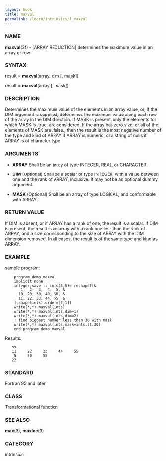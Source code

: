 ```yaml
---
layout: book
title: maxval
permalink: /learn/intrinsics/f_maxval
---
```

### NAME

**maxval**(3f) - \[ARRAY REDUCTION\] determines the
maximum value in an array or row

### SYNTAX

result = **maxval**(array, dim \[, mask\])

result = **maxval**(array \[, mask\])

### DESCRIPTION

Determines the maximum value of the elements in an array value, or, if
the DIM argument is supplied, determines the maximum value along each
row of the array in the DIM direction. If MASK is present, only the
elements for which MASK is .true. are considered. If the array has zero
size, or all of the elements of MASK are .false., then the result is the
most negative number of the type and kind of ARRAY if ARRAY is numeric,
or a string of nulls if ARRAY is of character type.

### ARGUMENTS

  - **ARRAY**
    Shall be an array of type INTEGER, REAL, or CHARACTER.

  - **DIM**
    (Optional) Shall be a scalar of type INTEGER, with a value between
    one and the rank of ARRAY, inclusive. It may not be an optional
    dummy argument.

  - **MASK**
    (Optional) Shall be an array of type LOGICAL, and conformable with
    ARRAY.

### RETURN VALUE

If DIM is absent, or if ARRAY has a rank of one, the result is a scalar.
If DIM is present, the result is an array with a rank one less than the
rank of ARRAY, and a size corresponding to the size of ARRAY with the
DIM dimension removed. In all cases, the result is of the same type and
kind as ARRAY.

### EXAMPLE

sample program:

```
    program demo_maxval
    implicit none
    integer,save :: ints(3,5)= reshape([&
       1,  2,  3,  4,  5, &
      10, 20, 30, 40, 50, &
      11, 22, 33, 44, 55  &
    ],shape(ints),order=[2,1])
    write(*,*) maxval(ints)
    write(*,*) maxval(ints,dim=1)
    write(*,*) maxval(ints,dim=2)
    ! find biggest number less than 30 with mask
    write(*,*) maxval(ints,mask=ints.lt.30)
    end program demo_maxval
```

Results:

```
   55
   11     22     33     44     55
    5     50     55
   22
```

### STANDARD

Fortran 95 and later

### CLASS

Transformational function

### SEE ALSO

**max**(3), **maxloc**(3)

### CATEGORY

intrinsics
